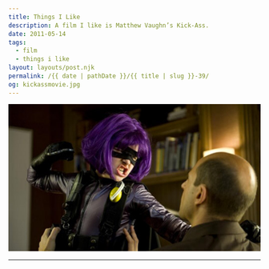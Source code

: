```yaml
---
title: Things I Like
description: A film I like is Matthew Vaughn’s Kick-Ass. 
date: 2011-05-14
tags: 
  - film
  - things i like
layout: layouts/post.njk
permalink: /{{ date | pathDate }}/{{ title | slug }}-39/
og: kickassmovie.jpg
---
```


![Hit Girl from the movie Kick-Ass](/img/kickassmovie.jpg)

---

